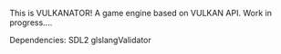 This is VULKANATOR! A game engine based on VULKAN API.
Work in progress....

Dependencies:
SDL2
glslangValidator